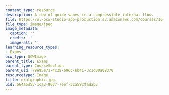 ```yaml
---
content_type: resource
description: A row of guide vanes in a compressible internal flow.
file: https://ol-ocw-studio-app-production.s3.amazonaws.com/courses/16-120-compressible-flow-spring-2003/664a5d531ca390577eef5ca592fadab3_oralgraphic.jpg
file_type: image/jpeg
image_metadata:
  caption: ''
  credit: ''
  image-alt: ''
learning_resource_types:
- Exams
ocw_type: OCWImage
parent_title: Exams
parent_type: CourseSection
parent_uid: 79e95e71-4c39-696c-bb41-3c1d00a08370
resourcetype: Image
title: oralgraphic.jpg
uid: 664a5d53-1ca3-9057-7eef-5ca592fadab3
---
```

